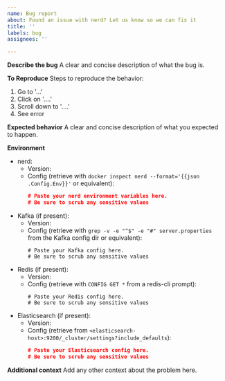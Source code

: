 ```yaml
---
name: Bug report
about: Found an issue with nerd? Let us know so we can fix it
title: ''
labels: bug
assignees: ''

---
```


**Describe the bug**
A clear and concise description of what the bug is.

**To Reproduce**
Steps to reproduce the behavior:
1. Go to '...'
2. Click on '....'
3. Scroll down to '....'
4. See error

**Expected behavior**
A clear and concise description of what you expected to happen.

**Environment**
* nerd:
  * Version:
  * Config (retrieve with `docker inspect nerd --format='{{json .Config.Env}}'` or equivalent):
    ```json
    # Paste your nerd environment variables here.
    # Be sure to scrub any sensitive values
    ```
* Kafka (if present):
  * Version:
  * Config  (retrieve with `grep -v -e "^$" -e "#" server.properties` from the Kafka config dir or equivalent):
    ```
    # Paste your Kafka config here.
    # Be sure to scrub any sensitive values
    ```
* Redis (if present):
  * Version:
  * Config (retrieve with `CONFIG GET *` from a redis-cli prompt):
    ```
    # Paste your Redis config here.
    # Be sure to scrub any sensitive values
    ```
* Elasticsearch (if present):
  * Version:
  * Config (retrieve from `<elasticsearch-host>:9200/_cluster/settings?include_defaults`):
    ```json
    # Paste your Elasticsearch config here.
    # Be sure to scrub any sensitive values
    ```

**Additional context**
Add any other context about the problem here.
